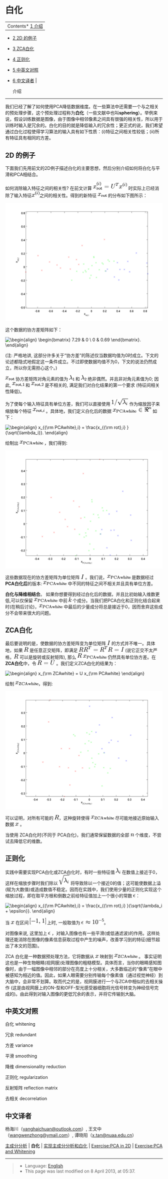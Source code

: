 白化
==

<!-- Jump to: [navigation](#column-one), [search](#searchInput) -->

|  |
| --- |
| Contents* [1 介绍](#.E4.BB.8B.E7.BB.8D)
* [2 2D 的例子](#2D_.E7.9A.84.E4.BE.8B.E5.AD.90)
* [3 ZCA白化](#ZCA.E7.99.BD.E5.8C.96)
* [4 正则化](#.E6.AD.A3.E5.88.99.E5.8C.96)
* [5 中英文对照](#.E4.B8.AD.E8.8B.B1.E6.96.87.E5.AF.B9.E7.85.A7)
* [6 中文译者](#.E4.B8.AD.E6.96.87.E8.AF.91.E8.80.85)
 |

  介绍
----

我们已经了解了如何使用PCA降低数据维度。在一些算法中还需要一个与之相关的预处理步骤，这个预处理过程称为**白化**（一些文献中也叫**sphering**）。举例来说，假设训练数据是图像，由于图像中相邻像素之间具有很强的相关性，所以用于训练时输入是冗余的。白化的目的就是降低输入的冗余性；更正式的说，我们希望通过白化过程使得学习算法的输入具有如下性质：(i)特征之间相关性较低；(ii)所有特征具有相同的方差。

  2D 的例子
--------

下面我们先用前文的2D例子描述白化的主要思想，然后分别介绍如何将白化与平滑和PCA相结合。

如何消除输入特征之间的相关性? 在前文计算 ![\textstyle x_{\rm rot}^{(i)} = U^Tx^{(i)}](images/math/c/d/0/cd047246fd68f6d52b2fd068e063c0ef.png) 时实际上已经消除了输入特征![\textstyle x^{(i)}](images/math/e/b/e/ebe8632b7c91a3dbbf9b590bea887a47.png)之间的相关性。得到的新特征 ![\textstyle x_{\rm rot}](images/math/1/7/0/170047e804738636731477291969d554.png) 的分布如下图所示：

![PCA-rotated.png](images/thumb/1/12/PCA-rotated.png/600px-PCA-rotated.png)

这个数据的协方差矩阵如下：

![\begin{align}
\begin{bmatrix}
7.29 & 0  \\
0 & 0.69
\end{bmatrix}.
\end{align}](images/math/f/e/5/fe5ed797b9c818df5bc8bf5d5c001e02.png)

(注: 严格地讲, 这部分许多关于“协方差”的陈述仅当数据均值为0时成立。下文的论述都隐式地假定这一条件成立。不过即使数据均值不为0，下文的说法仍然成立，所以你无需担心这个。)

![\textstyle x_{\rm rot}](images/math/1/7/0/170047e804738636731477291969d554.png) 协方差矩阵对角元素的值为 ![\textstyle \lambda_1](images/math/e/1/3/e138a7c8755e6a4400dd6bb08974d139.png) 和 ![\textstyle \lambda_2](images/math/4/1/a/41ab4ee633f1ad3d25809270aedbe566.png) 绝非偶然。并且非对角元素值为0; 因此, ![\textstyle x_{{\rm rot},1}](images/math/0/0/6/0066d1e2efa2f0019a3dfd3469862934.png) 和 ![\textstyle x_{{\rm rot},2}](images/math/3/f/2/3f2601aaa1d6e648c789bd9a831cc4eb.png) 是不相关的, 满足我们对白化结果的第一个要求 (特征间相关性降低)。

为了使每个输入特征具有单位方差，我们可以直接使用 ![\textstyle 1/\sqrt{\lambda_i}](images/math/7/a/d/7ad8b4911f758fec9b3c6d0b4b61a82c.png) 作为缩放因子来缩放每个特征 ![\textstyle x_{{\rm rot},i}](images/math/d/1/5/d1527b3272bc5c1fe3fc308c7a21e689.png) 。具体地，我们定义白化后的数据 ![\textstyle x_{{\rm PCAwhite}} \in \Re^n](images/math/9/6/9/9693d90272b2475c8369fa23df7267ed.png) 如下：

![\begin{align}
x_{{\rm PCAwhite},i} = \frac{x_{{\rm rot},i} }{\sqrt{\lambda_i}}.   
\end{align}](images/math/e/2/9/e296118ba2bdf453dbe38426359f2230.png)

绘制出 ![\textstyle x_{{\rm PCAwhite}}](images/math/a/3/1/a3135c6f5975d0a74cd2d9082be9638a.png) ，我们得到:

![PCA-whitened.png](images/thumb/9/98/PCA-whitened.png/600px-PCA-whitened.png)

这些数据现在的协方差矩阵为单位矩阵 ![\textstyle I](images/math/5/4/f/54f708ffb9cc17b9820863a36120c90c.png) 。我们说，![\textstyle x_{{\rm PCAwhite}}](images/math/a/3/1/a3135c6f5975d0a74cd2d9082be9638a.png) 是数据经过**PCA白化后**的版本: ![\textstyle x_{{\rm PCAwhite}}](images/math/a/3/1/a3135c6f5975d0a74cd2d9082be9638a.png) 中不同的特征之间不相关并且具有单位方差。

**白化与降维相结合**。 如果你想要得到经过白化后的数据，并且比初始输入维数更低,可以仅保留 ![\textstyle x_{{\rm PCAwhite}}](images/math/a/3/1/a3135c6f5975d0a74cd2d9082be9638a.png) 中前 ![\textstyle k](images/math/b/0/0/b0066e761791cae480158b649e5f5a69.png) 个成分。当我们把PCA白化和正则化结合起来时(在稍后讨论)，![\textstyle x_{{\rm PCAwhite}}](images/math/a/3/1/a3135c6f5975d0a74cd2d9082be9638a.png) 中最后的少量成分将总是接近于0，因而舍弃这些成分不会带来很大的问题。

  ZCA白化
-------

最后要说明的是，使数据的协方差矩阵变为单位矩阵 ![\textstyle I](images/math/5/4/f/54f708ffb9cc17b9820863a36120c90c.png) 的方式并不唯一。具体地，如果 ![\textstyle R](images/math/f/e/e/fee54137ee7748e26642e71145effa05.png) 是任意正交矩阵，即满足 ![\textstyle RR^T = R^TR = I](images/math/7/7/d/77d64d6a092c3f7adb9eae6eb4af41ff.png) (说它正交不太严格，![\textstyle R](images/math/f/e/e/fee54137ee7748e26642e71145effa05.png) 可以是旋转或反射矩阵), 那么 ![\textstyle R \,x_{\rm PCAwhite}](images/math/b/c/d/bcd43a98b71d807cddbdb7a3a33bbc1a.png) 仍然具有单位协方差。在**ZCA白化**中，令 ![\textstyle R = U](images/math/b/6/1/b61977ba8ab2bacb0c31fa5575db43fd.png) 。我们定义ZCA白化的结果为：

![\begin{align}
x_{\rm ZCAwhite} = U x_{\rm PCAwhite}
\end{align}](images/math/c/f/b/cfb1fa6b1049a5fdb2da4d7e88856751.png)

绘制 ![\textstyle x_{\rm ZCAwhite}](images/math/a/6/6/a668553308d25ae0f796a9f92c807931.png)，得到:

![ZCA-whitened.png](images/thumb/a/a4/ZCA-whitened.png/600px-ZCA-whitened.png)

可以证明，对所有可能的 ![\textstyle R](images/math/f/e/e/fee54137ee7748e26642e71145effa05.png)，这种旋转使得 ![\textstyle x_{\rm ZCAwhite}](images/math/a/6/6/a668553308d25ae0f796a9f92c807931.png) 尽可能地接近原始输入数据 ![\textstyle x](images/math/f/6/c/f6c0f8758a1eb9c99c0bbe309ff2c5a5.png) 。

当使用 ZCA白化时(不同于 PCA白化)，我们通常保留数据的全部 ![\textstyle n](images/math/0/c/5/0c59de0fa75c1baa1c024aabfa43b2e3.png) 个维度，不尝试去降低它的维数。

  正则化
-----

实践中需要实现PCA白化或ZCA白化时，有时一些特征值 ![\textstyle \lambda_i](images/math/2/3/5/23536ce45f0ee57fffa389163f8437bd.png) 在数值上接近于0，这样在缩放步骤时我们除以 ![\sqrt{\lambda_i}](images/math/3/e/8/3e85dc0c50d11861f9d02bb43ab2d989.png) 将导致除以一个接近0的值；这可能使数据上溢 (赋为大数值)或造成数值不稳定。因而在实践中，我们使用少量的正则化实现这个缩放过程，即在取平方根和倒数之前给特征值加上一个很小的常数 ![\textstyle \epsilon](images/math/a/8/e/a8eae7b5e90c024c40de690158e0e6b1.png)：

![\begin{align}
x_{{\rm PCAwhite},i} = \frac{x_{{\rm rot},i} }{\sqrt{\lambda_i + \epsilon}}.
\end{align}](images/math/6/7/b/67be9aaa628b437297c08a916d0d5307.png)

当 ![\textstyle x](images/math/f/6/c/f6c0f8758a1eb9c99c0bbe309ff2c5a5.png) 在区间 ![\textstyle [-1,1]](images/math/8/5/a/85a1c5a07f21a9eebbfb1dca380f8d38.png) 上时, 一般取值为 ![\textstyle \epsilon \approx 10^{-5}](images/math/c/d/d/cdd6f0cc52395a161edf391fad0ef2ef.png)。

对图像来说, 这里加上 ![\textstyle \epsilon](images/math/a/8/e/a8eae7b5e90c024c40de690158e0e6b1.png) ，对输入图像也有一些平滑(或低通滤波)的作用。这样处理还能消除在图像的像素信息获取过程中产生的噪声，改善学习到的特征(细节超出了本文的范围)。

ZCA 白化是一种数据预处理方法，它将数据从 ![\textstyle x](images/math/f/6/c/f6c0f8758a1eb9c99c0bbe309ff2c5a5.png) 映射到 ![\textstyle x_{\rm ZCAwhite}](images/math/a/6/6/a668553308d25ae0f796a9f92c807931.png) 。 事实证明这也是一种生物眼睛(视网膜)处理图像的粗糙模型。具体而言，当你的眼睛感知图像时，由于一幅图像中相邻的部分在亮度上十分相关，大多数临近的“像素”在眼中被感知为相近的值。因此，如果人眼需要分别传输每个像素值（通过视觉神经）到大脑中，会非常不划算。取而代之的是，视网膜进行一个与ZCA中相似的去相关操作 (这是由视网膜上的ON-型和OFF-型光感受器细胞将光信号转变为神经信号完成的)。由此得到对输入图像的更低冗余的表示，并将它传输到大脑。

 中英文对照
------

白化 whitening

冗余 redundant

方差 variance

平滑 smoothing

降维 dimensionality reduction

正则化 regularization

反射矩阵 reflection matrix

去相关 decorrelation

 中文译者
-----

杨海川（yanghaichuan@outlook.com）, 王文中（wangwenzhong@ymail.com）, 谭晓阳（x.tan@nuaa.edu.cn）

[主成分分析](%E4%B8%BB%E6%88%90%E5%88%86%E5%88%86%E6%9E%90.md "主成分分析") | **白化** | [实现主成分分析和白化](%E5%AE%9E%E7%8E%B0%E4%B8%BB%E6%88%90%E5%88%86%E5%88%86%E6%9E%90%E5%92%8C%E7%99%BD%E5%8C%96.md "实现主成分分析和白化") | [Exercise:PCA in 2D](Exercise_PCA_in_2D.md "Exercise:PCA in 2D") | [Exercise:PCA and Whitening](Exercise_PCA_and_Whitening.md "Exercise:PCA and Whitening")

---

> * Language: [English](Whitening.md "Whitening")
> * This page was last modified on 8 April 2013, at 05:37.

